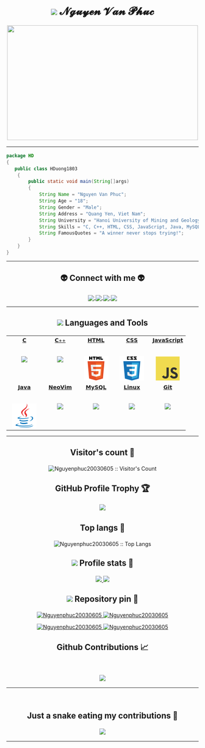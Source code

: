 <h1 align="center"> <img src="https://github.com/SrishtiSinghD/SrishtiSinghD/blob/master/tenor%20(2).gif" width="90px">
  𝓝𝓰𝓾𝔂𝓮𝓷 𝓥𝓪𝓷 𝓟𝓱𝓾𝓬
</h1>

<p align="center"><img src="https://images.squarespace-cdn.com/content/v1/5769fc401b631bab1addb2ab/1541580611624-TE64QGKRJG8SWAIUS7NS/coding-freak.gif?format=750w" height="300" width="500"></p>

---

```Java
package HD
{
   public class HDuong1803
    {
        public static void main(String[]args)
        {
            String Name = "Nguyen Van Phuc";
            String Age = "18";
            String Gender = "Male";
            String Address = "Quang Yen, Viet Nam";
            String University = "Hanoi University of Mining and Geology - HUMG";
            String Skills = "C, C++, HTML, CSS, JavaScript, Java, MySQL";
            String FamousQuotes = "A winner never stops trying!";
        }
    }
}
```

---

## <p align="center"> 👽 Connect with me 👽</p>
<p align="center">
  <a href="https://www.facebook.com/homthucuaphucc2003/" target="blank">
    <img align="center" src="https://img.icons8.com/bubbles/100/000000/facebook-new.png" />
  </a>
  
  <a href="https://www.tiktok.com/@phucnguyenn.23/" target="blank">
    <img align="center" src="https://bitly.com.vn/stats/029ksq" />
  </a>
  
  <a href="https://www.instagram.com/phucnguyenn.203/">
    <img align="center" src="https://img.icons8.com/bubbles/100/000000/instagram.png" />
  </a>
  
  <a href="https://twitter.com/Nguyenphucdevv" target="blank">
    <img align="center" src="https://img.icons8.com/bubbles/100/000000/twitter.png" />
  </a>
  
  
  ---
	
	
## <p align="center"> <img src="https://raw.githubusercontent.com/alexnaiman/alexnaiman/master/resources/bongocat.gif" width="60px" /> Languages and Tools</p> 

<table align="center">
  <tbody>
    <tr valign="top">
      <td width="20%" align="center">
        <a href="https://devdocs.io/c/">
		      <span>𝗖</span><br><br><br>
		      <img height="72px" src="https://img.icons8.com/color/144/000000/c-programming.png">
	      </a>
      </td>
      <td width="20%" align="center">
	<a href="https://devdocs.io/cpp/">
		<span>𝗖++</span><br><br><br>
		<img height="64px" src="https://cdn.worldvectorlogo.com/logos/c.svg">
	 </a>
      </td>
      <td width="20%" align="center">
	<a href="https://devdocs.io/html/">
		<span>𝗛𝗧𝗠𝗟</span><br><br><br>
		<img height="64px" src="https://raw.githubusercontent.com/devicons/devicon/master/icons/html5/html5-original-wordmark.svg">
	 </a>
      </td>
	<td width="20%" align="center">
		<a href="https://devdocs.io/css/">
        <span>𝗖𝗦𝗦</span><br><br><br>
        <img height="64px" src="https://raw.githubusercontent.com/devicons/devicon/master/icons/css3/css3-original-wordmark.svg">
		</a>
      </td>
      <td width="20%" align="center">
	      <a href="https://devdocs.io/javascript/">
        <span>𝗝𝗮𝘃𝗮𝗦𝗰𝗿𝗶𝗽𝘁</span><br><br><br>
        <img height="64px" src="https://raw.githubusercontent.com/devicons/devicon/master/icons/javascript/javascript-original.svg">
	      </a>
      </td>
    </tr>
    <tr valign="top">
	<td width="20%" align="center">
		<a href="https://docs.oracle.com/java/">
        <span>𝗝𝗮𝘃𝗮</span><br><br><br>
        <img height="64px" src="https://raw.githubusercontent.com/devicons/devicon/master/icons/java/java-original.svg">
		</a>
      </td>
	<td width="20%" align="center">
		<a href="https://www.vectorlogo.zone/logos/neovimio/neovimio-icon.svg">
        <span>𝗡𝗲𝗼𝗩𝗶𝗺</span><br><br><br>
        <img height="64px" src="https://www.vectorlogo.zone/logos/neovimio/neovimio-icon.svg">
		</a>
      </td>
      <td width="20%" align="center">
		<a href="https://dev.mysql.com/doc/">
        <span>𝗠𝘆𝗦𝗤𝗟</span><br><br><br>
        <img height="100px" src="https://www.vectorlogo.zone/logos/mysql/mysql-ar21.svg">
		</a>
      </td>
	    <td width="20%" align="center">
	<a href="https://wiki.archlinux.org/">
		<span>𝗟𝗶𝗻𝘂𝘅</span><br><br><br>
		<img height="64px" src="https://img.icons8.com/color/48/000000/linux--v1.png"/>
	</a>
      </td>
      <td width="20%" align="center">
	      <a href="https://git-scm.com/doc">
        <span>𝗚𝗶𝘁</span><br><br><br>
        <img height="64px" src="https://cdn.svgporn.com/logos/git-icon.svg">
	      </a>
      </td>
    </tr>
  </tbody>
</table>
 
 ---
 
## <p align="center">Visitor's count :eyes:</p>

<p align="center"><img src="https://profile-counter.glitch.me/{Nguyenphuc20030605}/count.svg" alt="Nguyenphuc20030605 :: Visitor's Count" /></p>

## <p align="center">GitHub Profile Trophy 🏆</p>

<p align='center'>
<img src="https://github-profile-trophy.vercel.app/?username=Nguyenphuc20030605&theme=juicyfresh&row=2&column=4">
</p>

## <p align="center">Top langs :tongue:</p>

<p align="center"><img src="https://github-readme-stats.vercel.app/api/top-langs/?username=Nguyenphuc20030605&langs_count=10&theme=tokyonight&layout=compact" alt="Nguyenphuc20030605 :: Top Langs" /></p>

## <p align="center"> <img src="https://raw.githubusercontent.com/alexnaiman/alexnaiman/master/resources/PusheenCompute.gif" width="70px" /> Profile stats :musical_keyboard:</p>

<p align="center">
  <a href="https://abhigyantrips.dev/">
  <img src="https://github-readme-stats.vercel.app/api?username=Nguyenphuc20030605&show_icons=true&theme=onedark&hide_border=true" />
    <img src="https://github-readme-streak-stats.herokuapp.com/?user=Nguyenphuc20030605&theme=onedark&hide_border=true" />
  </a>
</p>

## <p align="center"> <img src="https://raw.githubusercontent.com/alexnaiman/alexnaiman/master/resources/cool_duck.gif" width="60px" /> Repository pin 📌</p>

<p align="center">	
<a href="https://github.com/Nguyenphuc20030605/ChatBot">
	<img src="https://github-readme-stats.vercel.app/api/pin/?username=HDuong1803&repo=ChatBot&theme=tokyonight" alt="Nguyenphuc20030605" />
</a>
	
<a href="https://github.com/HDuong1803/DataStructs">
	<img src="https://github-readme-stats.vercel.app/api/pin/?username=Nguyenphuc20030605&repo=DataStructs&theme=tokyonight" alt="Nguyenphuc20030605" />
</a>
</p>

<p align="center">	
<a href="https://github.com/Nguyenphuc20030605/Library_Aplication" margin="100">
	<img src="https://github-readme-stats.vercel.app/api/pin/?username=Nguyenphuc20030605&repo=Library_Aplication&theme=tokyonight" alt="Nguyenphuc20030605" />
</a>
	
<a href="https://github.com/Nguyenphuc20030605/LunarVim-config">
	<img src="https://github-readme-stats.vercel.app/api/pin/?username=Nguyenphuc20030605&repo=LunarVim-config&theme=tokyonight" alt="Nguyenphuc20030605" />
</a>
</p>

## <p align="center">Github Contributions 📈</p>
<br>
<p align='center'>
<img src="https://activity-graph.herokuapp.com/graph?username=Nguyenphuc20030605&theme=react-dark&hide_border=true">
<p>

<hr>
<br>

## <p align="center">Just a snake eating my contributions 🐍</p>
<p align='center'>
	
<img src="https://github.com/Nguyenphuc20030605/Nguyenphuc20030605/blob/output/github-contribution-grid-snake.svg">
</p>

<hr>
<br>
